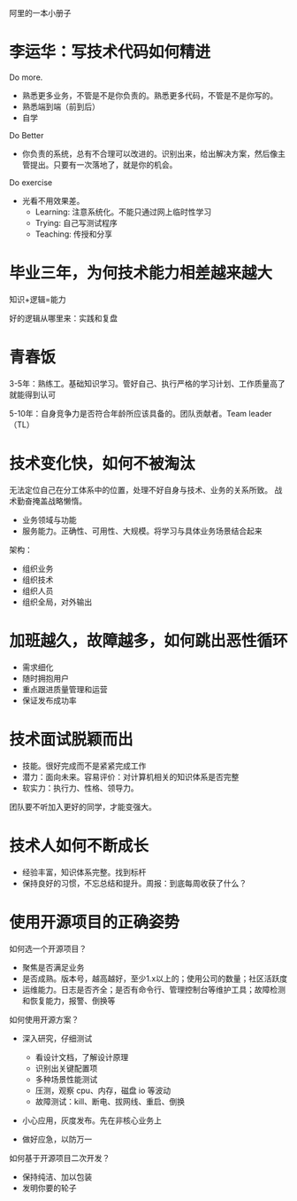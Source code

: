 阿里的一本小册子

# 李运华：写技术代码如何精进

Do more.

- 熟悉更多业务，不管是不是你负责的。熟悉更多代码，不管是不是你写的。
- 熟悉端到端（前到后）
- 自学

Do Better

- 你负责的系统，总有不合理可以改进的。识别出来，给出解决方案，然后像主管提出。只要有一次落地了，就是你的机会。

Do exercise

- 光看不用效果差。 
    - Learning: 注意系统化。不能只通过网上临时性学习
    - Trying: 自己写测试程序
    - Teaching: 传授和分享


# 毕业三年，为何技术能力相差越来越大

知识+逻辑=能力

好的逻辑从哪里来：实践和复盘


# 青春饭

3-5年：熟练工。基础知识学习。管好自己、执行严格的学习计划、工作质量高了就能得到认可

5-10年：自身竞争力是否符合年龄所应该具备的。团队贡献者。Team leader（TL）


# 技术变化快，如何不被淘汰

无法定位自己在分工体系中的位置，处理不好自身与技术、业务的关系所致。
战术勤奋掩盖战略懒惰。

- 业务领域与功能
- 服务能力。正确性、可用性、大规模。将学习与具体业务场景结合起来

架构：

- 组织业务
- 组织技术
- 组织人员
- 组织全局，对外输出


# 加班越久，故障越多，如何跳出恶性循环

- 需求细化
- 随时拥抱用户
- 重点跟进质量管理和运营
- 保证发布成功率


# 技术面试脱颖而出

- 技能。很好完成而不是紧紧完成工作
- 潜力：面向未来。容易评价：对计算机相关的知识体系是否完整
- 软实力：执行力、性格、领导力。

团队要不听加入更好的同学，才能变强大。


# 技术人如何不断成长

- 经验丰富，知识体系完整。找到标杆
- 保持良好的习惯，不忘总结和提升。周报：到底每周收获了什么？


# 使用开源项目的正确姿势

如何选一个开源项目？

- 聚焦是否满足业务
- 是否成熟。版本号，越高越好，至少1.x以上的；使用公司的数量；社区活跃度
- 运维能力。日志是否齐全；是否有命令行、管理控制台等维护工具；故障检测和恢复能力，报警、倒换等

如何使用开源方案？

- 深入研究，仔细测试
  - 看设计文档，了解设计原理
  - 识别出关键配置项
  - 多种场景性能测试
  - 压测，观察 cpu、内存，磁盘 io 等波动
  - 故障测试：kill、断电、拔网线、重启、倒换

- 小心应用，灰度发布。先在非核心业务上

- 做好应急，以防万一


如何基于开源项目二次开发？

- 保持纯洁、加以包装
- 发明你要的轮子

